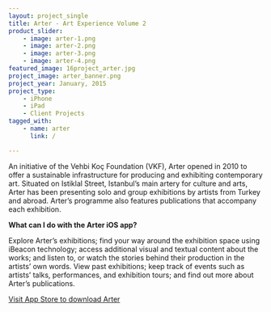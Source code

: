 ```yaml
---
layout: project_single
title: Arter - Art Experience Volume 2
product_slider:
    - image: arter-1.png
    - image: arter-2.png
    - image: arter-3.png
    - image: arter-4.png
featured_image: 16project_arter.jpg
project_image: arter_banner.png
project_year: January, 2015
project_type:
    - iPhone
    - iPad
    - Client Projects
tagged_with:
    - name: arter
      link: /

---
```


An initiative of the Vehbi Koç Foundation (VKF), Arter opened in 2010 to offer a sustainable infrastructure for producing and exhibiting contemporary art. Situated on Istiklal Street, Istanbul’s main artery for culture and arts, Arter has been presenting solo and group exhibitions by artists from Turkey and abroad. Arter’s programme also features publications that accompany each exhibition.

<b>What can I do with the Arter iOS app?</b>

Explore Arter’s exhibitions; find your way around the exhibition space using iBeacon technology; access additional visual and textual content about the works; and listen to, or watch the stories behind their production in the artists’ own words. View past exhibitions; keep track of events such as artists’ talks, performances, and exhibition tours; and find out more about Arter’s publications.

<a href="https://itunes.apple.com/us/app/arter/id949851816?mt=8" target="_blank">Visit App Store to download Arter</a>
